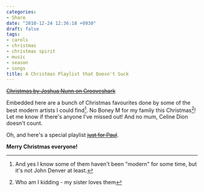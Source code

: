 ```yaml
---
categories:
- Share
date: "2010-12-24 12:36:18 +0930"
draft: false
tags:
- carols
- christmas
- christmas spirit
- music
- season
- songs
title: A Christmas Playlist that Doesn't Suck
---
```


[~~Christmas by Joshua Nunn on Grooveshark~~](http://grooveshark.com/playlist/Christmas/41386196)

Embedded here are a bunch of Christmas favourites done by some of the best modern artists I could find[^modern]. No Boney M for my family this Christmas[^sister]! Let me know if there's anyone I've missed out! And no mum, Celine Dion doesn't count.

Oh, and here's a special playlist [~~just for Paul~~](http://listen.grooveshark.com/playlist/A+Very+8+bit+Christmas/41416810).

**Merry Christmas everyone!**

[^modern]:And yes I know some of them haven't been "modern" for some time, but it's not John Denver at least.
[^sister]:Who am I kidding - my sister loves them

